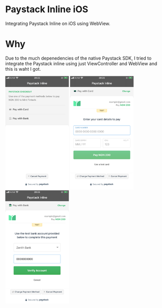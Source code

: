 # Paystack Inline iOS
Integrating Paystack Inline on iOS using WebView.

# Why
Due to the much depenedencies of the native Paystack SDK, I tried to integrate the Paystack inline using just ViewController and WebView and this is waht I got.

<img src="screenshots/sc_01.png" alt="Paystack Checkout" width="200"/>
<img src="screenshots/sc_02.png" alt="Paystack Checkout" width="200"/>
<img src="screenshots/sc_03.png" alt="Paystack Checkout" width="200"/>

